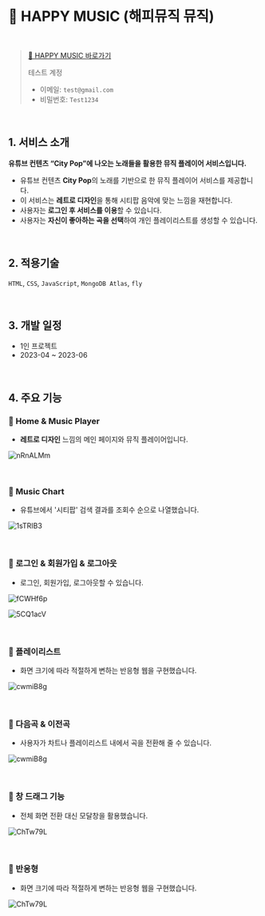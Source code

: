 # 🎉 HAPPY MUSIC (해피뮤직 뮤직)

<!-- <img src="https://user-images.githubusercontent.com/105968419/236132922-a3b18602-6e7b-4459-b0fd-d50906efab46.png"/> -->

</br>

> [🚀 HAPPY MUSIC 바로가기](https://happymusic.fly.dev/)
>
> 테스트 계정
>
> - 이메일: `test@gmail.com`
> - 비밀번호: `Test1234`

</br>

## 1. 서비스 소개

**유튜브 컨텐츠 “City Pop”에 나오는 노래들을 활용한 뮤직 플레이어 서비스입니다.**

- 유튜브 컨텐츠 **City Pop**의 노래를 기반으로 한 뮤직 플레이어 서비스를 제공합니다.
- 이 서비스는 **레트로 디자인**을 통해 시티팝 음악에 맞는 느낌을 재현합니다.
- 사용자는 **로그인 후 서비스를 이용**할 수 있습니다.
- 사용자는 **자신이 좋아하는 곡을 선택**하여 개인 플레이리스트를 생성할 수 있습니다.

</br>

## 2. 적용기술

`HTML`, `CSS`, `JavaScript`, `MongoDB Atlas`, `fly`

</br>

## 3. 개발 일정

- 1인 프로젝트
- 2023-04 ~ 2023-06

</br>

## 4. 주요 기능

### **🎉 Home & Music Player**

- **레트로 디자인** 느낌의 메인 페이지와 뮤직 플레이어입니다.

![nRnALMm](https://github.com/seoyoonyi/nomadcoders-melon-clone/assets/89791868/49dce715-83e9-4649-8ea4-2d1ce7c41940)

</br>

### **🎉 Music Chart**

- 유튜브에서 '시티팝' 검색 결과를 조회수 순으로 나열했습니다.

![1sTRIB3](https://github.com/seoyoonyi/nomadcoders-melon-clone/assets/89791868/2796e6f9-ae3d-4557-8b9c-0ff122197bc1)

</br>

### **🎉 로그인 & 회원가입 & 로그아웃**

- 로그인, 회원가입, 로그아웃할 수 있습니다.

![fCWHf6p](https://github.com/seoyoonyi/nomadcoders-melon-clone/assets/89791868/c09f6be8-695f-436d-8a4e-a98c515fee43)

![5CQ1acV](https://github.com/seoyoonyi/nomadcoders-melon-clone/assets/89791868/fa40188f-3925-4230-b746-36f230f8c7e9)

</br>

### **🎉 플레이리스트**

- 화면 크기에 따라 적절하게 변하는 반응형 웹을 구현했습니다.

![cwmiB8g](https://github.com/seoyoonyi/nomadcoders-melon-clone/assets/89791868/7d71f70e-1d58-4bee-973b-fe435668e7ad)

</br>

### **🎉 다음곡 & 이전곡**

- 사용자가 차트나 플레이리스트 내에서 곡을 전환해 줄 수 있습니다.

![cwmiB8g](https://github.com/seoyoonyi/nomadcoders-melon-clone/assets/89791868/ad56bd20-2bdb-4e19-b741-fbbe7b2b7607)

</br>

### **🎉 창 드래그 기능**

- 전체 화면 전환 대신 모달창을 활용했습니다.

![ChTw79L](https://github.com/seoyoonyi/nomadcoders-melon-clone/assets/89791868/99d7df9f-f3e4-4a20-8be6-ed366e525f0e)

</br>

### **🎉 반응형**

- 화면 크기에 따라 적절하게 변하는 반응형 웹을 구현했습니다.

![ChTw79L](https://github.com/seoyoonyi/nomadcoders-melon-clone/assets/89791868/9b8fa479-21c9-4685-aef9-63fbd3ce1f6f)

</br>
